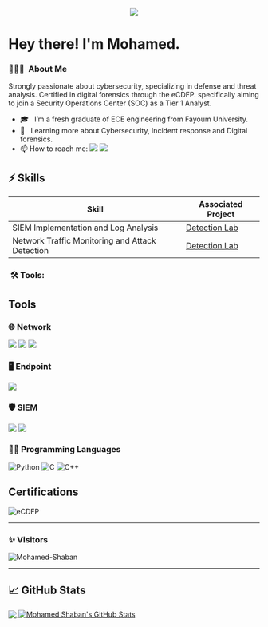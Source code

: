 
<p align="center"><img src="https://i.imgur.com/A6bWGFl.gif"/></p>



# Hey there! I'm Mohamed.


<h3> 👨🏻‍💻 &nbsp;About Me </h3>

Strongly passionate about cybersecurity, specializing in defense and threat analysis. Certified in digital forensics through the eCDFP. specifically aiming to join a Security Operations Center (SOC) as a Tier 1 Analyst.

- 🎓 &nbsp; I’m a fresh graduate of ECE engineering from Fayoum University. 
- 💼 &nbsp; Learning more about Cybersecurity, Incident response and Digital forensics.
- 📫 How to reach me: [<img src="https://img.shields.io/badge/-LinkedIn-333333?&style=flat&logo=LinkedIn&logoColor=white" />](https://www.linkedin.com/in/msferhet) [<img src="https://img.shields.io/badge/-Gmail-333333?style=flat&logo=gmail&logoColor=#D14836" />](mailto:msferhet118@gmail.com)


## ⚡ Skills

| Skill                                         | Associated Project         |
|-----------------------------------------------|----------------------------|
| SIEM Implementation and Log Analysis          | <a href="https://google.com">Detection Lab</a>|
| Network Traffic Monitoring and Attack Detection | <a href="https://google.com">Detection Lab</a>|


<h3>  &nbsp;🛠️ Tools:</h3>

## Tools

### 🌐 Network
<div>
    <img src="https://img.shields.io/badge/-Wireshark-1679A7?&style=flat&logo=Wireshark&logoColor=white" />
    <img src="https://img.shields.io/badge/-Suricata-EF3B2D?&style=flat&logo=Suricata&logoColor=white" />
    <img src="https://img.shields.io/badge/-Zeek-777BB4?&style=flag&logo=Zeek&logoColor=white" />
</div>

### 🖥️ Endpoint
<div>
    <img src="https://img.shields.io/badge/-Velociraptor-4B275F?&style=flat&logo=Velociraptor&logoColor=white" />
</div>

### 🛡️ SIEM
<div>
    <img src="https://img.shields.io/badge/-Splunk-000000?&style=flat&logo=Splunk&logoColor=white" />
    <img src="https://img.shields.io/badge/-Elastic-005571?&style=flat&logo=Elastic&logoColor=white" />
</div>

### 👨‍💻 Programming Languages  

![Python](https://img.shields.io/badge/-Python-333333?style=flat&logo=python)
![C](https://img.shields.io/badge/-C-black?style=flat-square&logo=c)
![C++](https://img.shields.io/badge/-C++-333333?style=flat&logo=C%2B%2B&logoColor=00599C)

## Certifications
![eCDFP](https://img.shields.io/badge/-eCDFP-0078D7?style=for-the-badge&logo=Microsoft-Academic&logoColor=white)

---------------------------------------------------------------------------------------------------------------------------------------------------------------------------------
### ✨ Visitors 

<p align="left"> <img src="https://komarev.com/ghpvc/?username=ms-ferhat" alt="Mohamed-Shaban" /> </p>

---------------------------------------------------------------------------------------------------------------------------------------------------------------------------------










## &#x1f4c8; GitHub Stats



<a href="https://github.com/ms-ferhat/ms-ferhat">
  <img align="center" src="https://github-readme-stats.vercel.app/api/top-langs/?username=ms-ferhat&hide=java,html,tex&title_color=ffffff&text_color=c9cacc&icon_color=2bbc8a&bg_color=1d1f21&langs_count=3" />
</a>
<a href="https://github.com/ms-ferhat">
  <img align="center" src="https://github-readme-stats.vercel.app/api?username=ms-ferhat&show_icons=true&line_height=27&count_private=true&title_color=ffffff&text_color=c9cacc&icon_color=2bbc8a&bg_color=1d1f21" alt="Mohamed Shaban's GitHub Stats" />
</a>


<!-- icons without padding -->
[3.2]: https://github.com/ms-ferhat/ms-ferhat/blob/main/linkedin%20(1).png
 (LinkedIn icon without padding)


<!-- links to your social media accounts -->

[1]: https://twitter.com/Mohamed93465854
[2]: https://github.com/ms-ferhat
[3]: https://www.linkedin.com/in/ms-ferhet/



